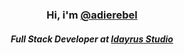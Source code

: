 <p>
  <h3 align="center">
    Hi, i'm <a href="https://github.com/adierebel">@adierebel</a>
  </h3>
  <h5 align="center">
    Full Stack Developer at <a href="https://github.com/idayrus">Idayrus Studio</a>
  </h3>
</p>

